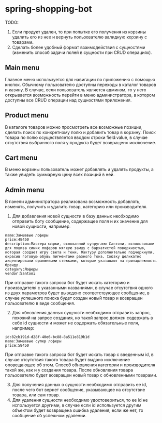 # spring-shopping-bot

TODO:
1. Если продукт удален, то при попытке его получения из корзины
   удалить его из нее и вернуть пользователю валидную корзину с
   товарами.
2. Сделать более удобный формат взаимодействия с сущностями (изменить
   способ задачи полей в сущности при CRUD операциях).

## Main menu
Главное меню используется для навигации по приложению с помощью кнопок.
Обычному пользователю доступны переходы в каталог товаров и казину.
В случае, если пользователь является админом, то у него открывается
возможность перейти в меню администратора, в котором доступны все CRUD
операции над сущностями приложения.

## Product menu
В каталоге товаров можно просмотреть все возможные позиции, сделать
поиск по конкретному полю и добавить товар в корзину. Поиск товара
по полю осуществляется вводом строки field:value, в случае отсутствия
выбранного поля у продукта будет возвращено исключение.

## Cart menu
В меню корзины пользователь может добавлять и удалять продукты, а
также увидеть суммарную цену всех позиций в ней.

## Admin menu
В панели администратора реализована возможность добавлять, изменять,
получить и удалить товар, категорию или производителя.
1. Для добавления новой сущности в базу данных необходимо отправить
   боту сообщение, содержащее поля и их значение для новой сущности,
   например:
```
name:Замшевые лоферы
price:48450
description:Мастера марки, основанной супругами Сантони, использовали для пошива синих лоферов мягкую замшу с бархатистой поверхностью, которая создает игру света и тени. Фактуру дополнительно подчеркнули, окрасив готовую обувь пигментами разного тона. Союзку деликатно акцентировали оранжевыми стежками, которые указывают на принадлежность бренду.
category:Лоферы
vendor:Santoni
```
При отправке такого запроса бот будет искать категорию и производителя
с указанными названиями, в случае отсутствия одного из двух параметров
будет выведено соответствующее сообщение, в случае успешного поиска
будет создан новый товар и возвращен пользователю в виде сообщения.

2. Для обновления данных сущности необходимо отправить запрос, похожий
   на запрос создания, но такой запрос должен содержать в себе id
   сущности и может не содержать обязательные поля, например:
```
id:82cb191d-d28f-40e6-bc88-8a511e819b1d
name:Замшевые супер лоферы
price:58450
```
При отправке такого запроса бот будет искать товар с введенным id,
в случае отсутствия такого товара будет выдано исключение оповещающее
об этом. Способ обновления категории и производителя такой же, как и
у создания товара. После обновления товара пользователю будет возвращен
новый товар с обновленными товарами.

3. Для получения данных о сущности необходимо отправить ее id,
   после чего бот вернет сообщение, указывающее на отсутствие
   товара, или сам товар.
4. Для удаления сущности необходимо удостовериться, то ее id не
   используется другими, в случае если id используется другим
   объектом будет возвращена ошибка удаления, если же нет, то
   сообщение об успешном удалении.